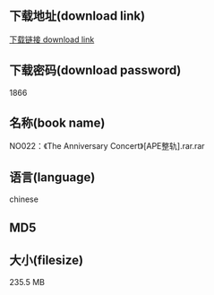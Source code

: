 ## 下载地址(download link)
[下载链接 download link](https://voluble-croquembouche-d321dc.netlify.app/?s=NO022%EF%BC%9A%E3%80%8AThe+Anniversary+Concert%E3%80%8B%5BAPE%E6%95%B4%E8%BD%A8%5D.rar)

## 下载密码(download password)
1866

## 名称(book name)
NO022：《The Anniversary Concert》[APE整轨].rar.rar

## 语言(language)
chinese

## MD5


## 大小(filesize)
235.5 MB
